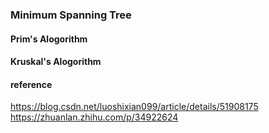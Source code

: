 ### Minimum Spanning Tree

#### Prim's Alogorithm



#### Kruskal's Alogorithm



#### reference
https://blog.csdn.net/luoshixian099/article/details/51908175
https://zhuanlan.zhihu.com/p/34922624
